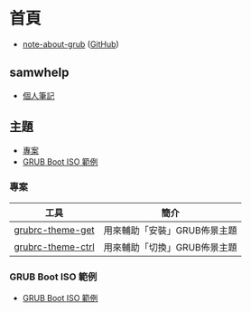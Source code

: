 
# 首頁

* [note-about-grub](https://samwhelp.github.io/note-about-grub/) ([GitHub](https://github.com/samwhelp/note-about-grub))


## samwhelp

* [個人筆記](https://samwhelp.github.io/book/)


## 主題

* [專案](#專案)
* [GRUB Boot ISO 範例](#grub-boot-iso-範例)


### 專案

| 工具 | 簡介 |
| --- | --- |
| [grubrc-theme-get](https://samwhelp.github.io/note-about-grub/read/project/grubrc-profile/grubrc-theme-get.html) | 用來輔助「安裝」GRUB佈景主題 |
| [grubrc-theme-ctrl](https://samwhelp.github.io/note-about-grub/read/project/grubrc-profile/grubrc-theme-ctrl.html) | 用來輔助「切換」GRUB佈景主題 |


### GRUB Boot ISO 範例

* [GRUB Boot ISO 範例](https://github.com/samwhelp/note-about-grub/tree/gh-pages/_demo/prototype/boot_iso)

